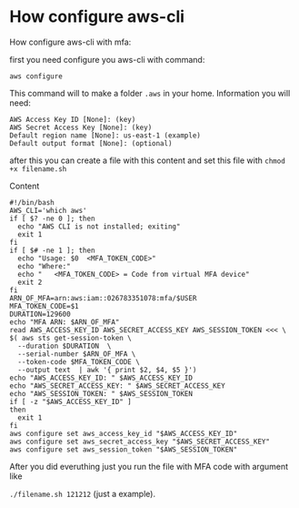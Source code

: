 # How configure aws-cli


How configure aws-cli with mfa:

first you need configure you aws-cli with command:
```
aws configure
```
This command will to make a folder `.aws` in your home.
Information you will need:

```
AWS Access Key ID [None]: (key)
AWS Secret Access Key [None]: (key)
Default region name [None]: us-east-1 (example)
Default output format [None]: (optional)
```

after this you can create a file with this content and set this file with `chmod +x filename.sh`

Content
```
#!/bin/bash
AWS_CLI='which aws'
if [ $? -ne 0 ]; then
  echo "AWS CLI is not installed; exiting"
  exit 1
fi
if [ $# -ne 1 ]; then
  echo "Usage: $0  <MFA_TOKEN_CODE>"
  echo "Where:"
  echo "   <MFA_TOKEN_CODE> = Code from virtual MFA device"
  exit 2
fi
ARN_OF_MFA=arn:aws:iam::026783351078:mfa/$USER
MFA_TOKEN_CODE=$1
DURATION=129600
echo "MFA ARN: $ARN_OF_MFA"
read AWS_ACCESS_KEY_ID AWS_SECRET_ACCESS_KEY AWS_SESSION_TOKEN <<< \
$( aws sts get-session-token \
  --duration $DURATION  \
  --serial-number $ARN_OF_MFA \
  --token-code $MFA_TOKEN_CODE \
  --output text  | awk '{ print $2, $4, $5 }')
echo "AWS_ACCESS_KEY_ID: " $AWS_ACCESS_KEY_ID
echo "AWS_SECRET_ACCESS_KEY: " $AWS_SECRET_ACCESS_KEY
echo "AWS_SESSION_TOKEN: " $AWS_SESSION_TOKEN
if [ -z "$AWS_ACCESS_KEY_ID" ]
then
  exit 1
fi
aws configure set aws_access_key_id "$AWS_ACCESS_KEY_ID"
aws configure set aws_secret_access_key "$AWS_SECRET_ACCESS_KEY"
aws configure set aws_session_token "$AWS_SESSION_TOKEN"
```


After you did everuthing just you run the file with MFA code with argument like 

`./filename.sh 121212` (just a example).